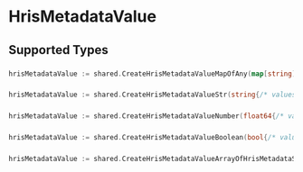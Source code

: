 # HrisMetadataValue


## Supported Types

### 

```go
hrisMetadataValue := shared.CreateHrisMetadataValueMapOfAny(map[string]any{/* values here */})
```

### 

```go
hrisMetadataValue := shared.CreateHrisMetadataValueStr(string{/* values here */})
```

### 

```go
hrisMetadataValue := shared.CreateHrisMetadataValueNumber(float64{/* values here */})
```

### 

```go
hrisMetadataValue := shared.CreateHrisMetadataValueBoolean(bool{/* values here */})
```

### 

```go
hrisMetadataValue := shared.CreateHrisMetadataValueArrayOfHrisMetadataSchemas5([]shared.HrisMetadataSchemas5{/* values here */})
```

